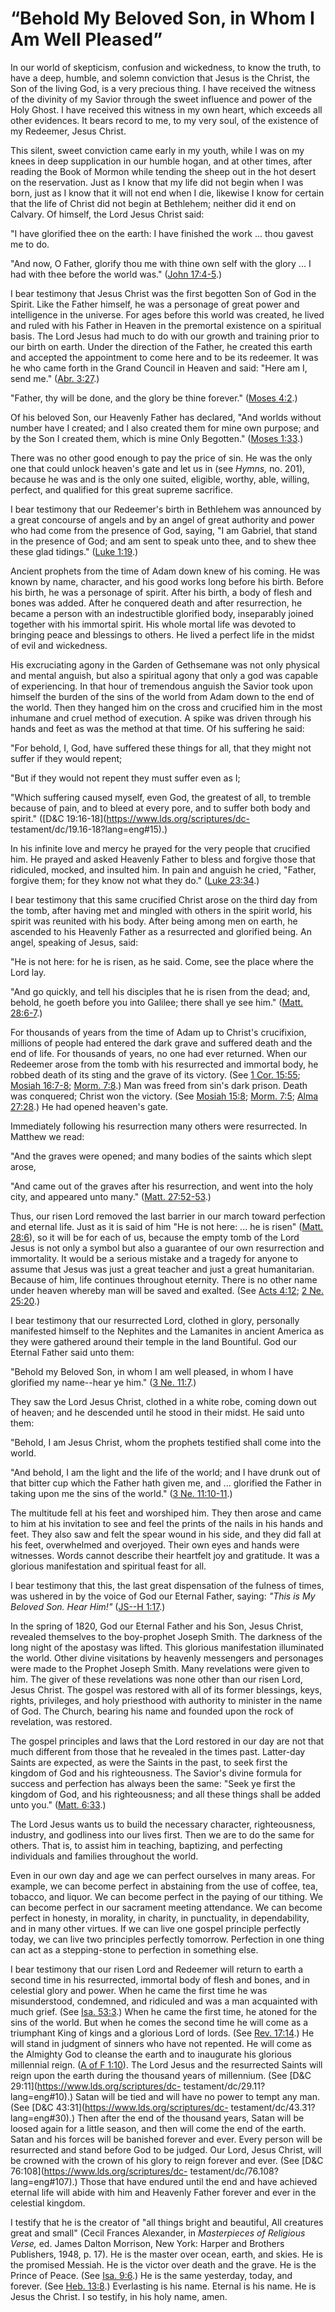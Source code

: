 # “Behold My Beloved Son, in Whom I Am Well Pleased”

In our world of skepticism, confusion and wickedness, to know the truth, to
have a deep, humble, and solemn conviction that Jesus is the Christ, the Son
of the living God, is a very precious thing. I have received the witness of
the divinity of my Savior through the sweet influence and power of the Holy
Ghost. I have received this witness in my own heart, which exceeds all other
evidences. It bears record to me, to my very soul, of the existence of my
Redeemer, Jesus Christ.

This silent, sweet conviction came early in my youth, while I was on my knees
in deep supplication in our humble hogan, and at other times, after reading
the Book of Mormon while tending the sheep out in the hot desert on the
reservation. Just as I know that my life did not begin when I was born, just
as I know that it will not end when I die, likewise I know for certain that
the life of Christ did not begin at Bethlehem; neither did it end on Calvary.
Of himself, the Lord Jesus Christ said:

"I have glorified thee on the earth: I have finished the work ... thou gavest me
to do.

"And now, O Father, glorify thou me with thine own self with the glory ... I had
with thee before the world was." ([John
17:4-5](https://www.lds.org/scriptures/nt/john/17.4-5?lang=eng#3).)

I bear testimony that Jesus Christ was the first begotten Son of God in the
Spirit. Like the Father himself, he was a personage of great power and
intelligence in the universe. For ages before this world was created, he lived
and ruled with his Father in Heaven in the premortal existence on a spiritual
basis. The Lord Jesus had much to do with our growth and training prior to our
birth on earth. Under the direction of the Father, he created this earth and
accepted the appointment to come here and to be its redeemer. It was he who
came forth in the Grand Council in Heaven and said: "Here am I, send me."
([Abr. 3:27](https://www.lds.org/scriptures/pgp/abr/3.27?lang=eng#26).)

"Father, thy will be done, and the glory be thine forever." ([Moses
4:2](https://www.lds.org/scriptures/pgp/moses/4.2?lang=eng#1).)

Of his beloved Son, our Heavenly Father has declared, "And worlds without
number have I created; and I also created them for mine own purpose; and by
the Son I created them, which is mine Only Begotten." ([Moses
1:33](https://www.lds.org/scriptures/pgp/moses/1.33?lang=eng#32).)

There was no other good enough to pay the price of sin. He was the only one
that could unlock heaven's gate and let us in (see _Hymns,_ no. 201), because
he was and is the only one suited, eligible, worthy, able, willing, perfect,
and qualified for this great supreme sacrifice.

I bear testimony that our Redeemer's birth in Bethlehem was announced by a
great concourse of angels and by an angel of great authority and power who had
come from the presence of God, saying, "I am Gabriel, that stand in the
presence of God; and am sent to speak unto thee, and to shew thee these glad
tidings." ([Luke
1:19](https://www.lds.org/scriptures/nt/luke/1.19?lang=eng#18).)

Ancient prophets from the time of Adam down knew of his coming. He was known
by name, character, and his good works long before his birth. Before his
birth, he was a personage of spirit. After his birth, a body of flesh and
bones was added. After he conquered death and after resurrection, he became a
person with an indestructible glorified body, inseparably joined together with
his immortal spirit. His whole mortal life was devoted to bringing peace and
blessings to others. He lived a perfect life in the midst of evil and
wickedness.

His excruciating agony in the Garden of Gethsemane was not only physical and
mental anguish, but also a spiritual agony that only a god was capable of
experiencing. In that hour of tremendous anguish the Savior took upon himself
the burden of the sins of the world from Adam down to the end of the world.
Then they hanged him on the cross and crucified him in the most inhumane and
cruel method of execution. A spike was driven through his hands and feet as
was the method at that time. Of his suffering he said:

"For behold, I, God, have suffered these things for all, that they might not
suffer if they would repent;

"But if they would not repent they must suffer even as I;

"Which suffering caused myself, even God, the greatest of all, to tremble
because of pain, and to bleed at every pore, and to suffer both body and
spirit." ([D&amp;C 19:16-18](https://www.lds.org/scriptures/dc-
testament/dc/19.16-18?lang=eng#15).)

In his infinite love and mercy he prayed for the very people that crucified
him. He prayed and asked Heavenly Father to bless and forgive those that
ridiculed, mocked, and insulted him. In pain and anguish he cried, "Father,
forgive them; for they know not what they do." ([Luke
23:34](https://www.lds.org/scriptures/nt/luke/23.34?lang=eng#33).)

I bear testimony that this same crucified Christ arose on the third day from
the tomb, after having met and mingled with others in the spirit world, his
spirit was reunited with his body. After being among men on earth, he ascended
to his Heavenly Father as a resurrected and glorified being. An angel,
speaking of Jesus, said:

"He is not here: for he is risen, as he said. Come, see the place where the
Lord lay.

"And go quickly, and tell his disciples that he is risen from the dead; and,
behold, he goeth before you into Galilee; there shall ye see him." ([Matt.
28:6-7](https://www.lds.org/scriptures/nt/matt/28.6-7?lang=eng#5).)

For thousands of years from the time of Adam up to Christ's crucifixion,
millions of people had entered the dark grave and suffered death and the end
of life. For thousands of years, no one had ever returned. When our Redeemer
arose from the tomb with his resurrected and immortal body, he robbed death of
its sting and the grave of its victory. (See [1 Cor.
15:55](https://www.lds.org/scriptures/nt/1-cor/15.55?lang=eng#54); [Mosiah
16:7-8](https://www.lds.org/scriptures/bofm/mosiah/16.7-8?lang=eng#6); [Morm.
7:8](https://www.lds.org/scriptures/bofm/morm/7.8?lang=eng#7).) Man was freed
from sin's dark prison. Death was conquered; Christ won the victory. (See
[Mosiah 15:8](https://www.lds.org/scriptures/bofm/mosiah/15.8?lang=eng#7);
[Morm. 7:5](https://www.lds.org/scriptures/bofm/morm/7.5?lang=eng#4); [Alma
27:28](https://www.lds.org/scriptures/bofm/alma/27.28?lang=eng#27).) He had
opened heaven's gate.

Immediately following his resurrection many others were resurrected. In
Matthew we read:

"And the graves were opened; and many bodies of the saints which slept arose,

"And came out of the graves after his resurrection, and went into the holy
city, and appeared unto many." ([Matt.
27:52-53](https://www.lds.org/scriptures/nt/matt/27.52-53?lang=eng#51).)

Thus, our risen Lord removed the last barrier in our march toward perfection
and eternal life. Just as it is said of him "He is not here: ... he is risen"
([Matt. 28:6](https://www.lds.org/scriptures/nt/matt/28.6?lang=eng#5)), so it
will be for each of us, because the empty tomb of the Lord Jesus is not only a
symbol but also a guarantee of our own resurrection and immortality. It would
be a serious mistake and a tragedy for anyone to assume that Jesus was just a
great teacher and just a great humanitarian. Because of him, life continues
throughout eternity. There is no other name under heaven whereby man will be
saved and exalted. (See [Acts
4:12](https://www.lds.org/scriptures/nt/acts/4.12?lang=eng#11); [2 Ne.
25:20](https://www.lds.org/scriptures/bofm/2-ne/25.20?lang=eng#19).)

I bear testimony that our resurrected Lord, clothed in glory, personally
manifested himself to the Nephites and the Lamanites in ancient America as
they were gathered around their temple in the land Bountiful. God our Eternal
Father said unto them:

"Behold my Beloved Son, in whom I am well pleased, in whom I have glorified my
name--hear ye him." ([3 Ne.
11:7](https://www.lds.org/scriptures/bofm/3-ne/11.7?lang=eng#6).)

They saw the Lord Jesus Christ, clothed in a white robe, coming down out of
heaven; and he descended until he stood in their midst. He said unto them:

"Behold, I am Jesus Christ, whom the prophets testified shall come into the
world.

"And behold, I am the light and the life of the world; and I have drunk out of
that bitter cup which the Father hath given me, and ... glorified the Father in
taking upon me the sins of the world." ([3 Ne.
11:10-11](https://www.lds.org/scriptures/bofm/3-ne/11.10-11?lang=eng#9).)

The multitude fell at his feet and worshiped him. They then arose and came to
him at his invitation to see and feel the prints of the nails in his hands and
feet. They also saw and felt the spear wound in his side, and they did fall at
his feet, overwhelmed and overjoyed. Their own eyes and hands were witnesses.
Words cannot describe their heartfelt joy and gratitude. It was a glorious
manifestation and spiritual feast for all.

I bear testimony that this, the last great dispensation of the fulness of
times, was ushered in by the voice of God our Eternal Father, saying: _"This
is My Beloved Son. Hear Him!"_ ([JS--H
1:17](https://www.lds.org/scriptures/pgp/js-h/1.17?lang=eng#16).)

In the spring of 1820, God our Eternal Father and his Son, Jesus Christ,
revealed themselves to the boy-prophet Joseph Smith. The darkness of the long
night of the apostasy was lifted. This glorious manifestation illuminated the
world. Other divine visitations by heavenly messengers and personages were
made to the Prophet Joseph Smith. Many revelations were given to him. The
giver of these revelations was none other than our risen Lord, Jesus Christ.
The gospel was restored with all of its former blessings, keys, rights,
privileges, and holy priesthood with authority to minister in the name of God.
The Church, bearing his name and founded upon the rock of revelation, was
restored.

The gospel principles and laws that the Lord restored in our day are not that
much different from those that he revealed in the times past. Latter-day
Saints are expected, as were the Saints in the past, to seek first the kingdom
of God and his righteousness. The Savior's divine formula for success and
perfection has always been the same: "Seek ye first the kingdom of God, and
his righteousness; and all these things shall be added unto you." ([Matt.
6:33](https://www.lds.org/scriptures/nt/matt/6.33?lang=eng#32).)

The Lord Jesus wants us to build the necessary character, righteousness,
industry, and godliness into our lives first. Then we are to do the same for
others. That is, to assist him in teaching, baptizing, and perfecting
individuals and families throughout the world.

Even in our own day and age we can perfect ourselves in many areas. For
example, we can become perfect in abstaining from the use of coffee, tea,
tobacco, and liquor. We can become perfect in the paying of our tithing. We
can become perfect in our sacrament meeting attendance. We can become perfect
in honesty, in morality, in charity, in punctuality, in dependability, and in
many other virtues. If we can live one gospel principle perfectly today, we
can live two principles perfectly tomorrow. Perfection in one thing can act as
a stepping-stone to perfection in something else.

I bear testimony that our risen Lord and Redeemer will return to earth a
second time in his resurrected, immortal body of flesh and bones, and in
celestial glory and power. When he came the first time he was misunderstood,
condemned, and ridiculed and was a man acquainted with much grief. (See [Isa.
53:3](https://www.lds.org/scriptures/ot/isa/53.3?lang=eng#2).) When he came
the first time, he atoned for the sins of the world. But when he comes the
second time he will come as a triumphant King of kings and a glorious Lord of
lords. (See [Rev.
17:14](https://www.lds.org/scriptures/nt/rev/17.14?lang=eng#13).) He will
stand in judgment of sinners who have not repented. He will come as the
Almighty God to cleanse the earth and to inaugurate his glorious millennial
reign. ([A of F
1:10](https://www.lds.org/scriptures/pgp/a-of-f/1.10?lang=eng#9)). The Lord
Jesus and the resurrected Saints will reign upon the earth during the thousand
years of millennium. (See [D&amp;C 29:11](https://www.lds.org/scriptures/dc-
testament/dc/29.11?lang=eng#10).) Satan will be tied and will have no power to
tempt any man. (See [D&amp;C 43:31](https://www.lds.org/scriptures/dc-
testament/dc/43.31?lang=eng#30).) Then after the end of the thousand years,
Satan will be loosed again for a little season, and then will come the end of
the earth. Satan and his forces will be banished forever and ever. Every
person will be resurrected and stand before God to be judged. Our Lord, Jesus
Christ, will be crowned with the crown of his glory to reign forever and ever.
(See [D&amp;C 76:108](https://www.lds.org/scriptures/dc-
testament/dc/76.108?lang=eng#107).) Those that have endured until the end and
have achieved eternal life will abide with him and Heavenly Father forever and
ever in the celestial kingdom.

I testify that he is the creator of "all things bright and beautiful, All
creatures great and small" (Cecil Frances Alexander, in _Masterpieces of
Religious Verse,_ ed. James Dalton Morrison, New York: Harper and Brothers
Publishers, 1948, p. 17). He is the master over ocean, earth, and skies. He is
the promised Messiah. He is the victor over death and the grave. He is the
Prince of Peace. (See [Isa.
9:6](https://www.lds.org/scriptures/ot/isa/9.6?lang=eng#5).) He is the same
yesterday, today, and forever. (See [Heb.
13:8](https://www.lds.org/scriptures/nt/heb/13.8?lang=eng#7).) Everlasting is
his name. Eternal is his name. He is Jesus the Christ. I so testify, in his
holy name, amen.


